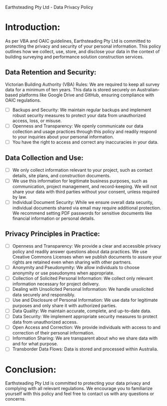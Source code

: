 Earthsteading Pty Ltd - Data Privacy Policy

# Introduction:

As per VBA and OAIC guidelines, Earthsteading Pty Ltd is committed to protecting the privacy and security of your personal information. This policy outlines how we collect, use, store, and disclose your data in the context of building surveying and performance solution construction services.

## Data Retention and Security:

Victorian Building Authority (VBA) Rules: We are required to keep all survey data for a minimum of ten years. This data is stored securely on Australian-based platforms like Google Drive and GitHub, ensuring compliance with OAIC regulations.

  - [ ] Backups and Security: We maintain regular backups and implement robust security measures to protect your data from unauthorized access, loss, or misuse.
  - [ ] Openness and Transparency: We openly communicate our data collection and usage practices through this policy and readily respond to your inquiries about your personal information.
  - [ ] You have the right to access and correct any inaccuracies in your data.

## Data Collection and Use:

  - [ ] We only collect information relevant to your project, such as contact details, site plans, and construction documents.
  - [ ] We use this information for legitimate business purposes, such as communication, project management, and record-keeping. We will not share your data with third parties without your consent, unless required by law.
  - [ ] Individual Document Security: While we ensure overall data security, individual documents shared via email may require additional protection. We recommend setting PDF passwords for sensitive documents like financial information or personal details.

## Privacy Principles in Practice:

  - [ ] Openness and Transparency: We provide a clear and accessible privacy policy and readily answer questions about data practices.  We use Creative Commons Licenses when we publish documents to assure your rights are retained even when sharing with other partners.
  - [ ] Anonymity and Pseudonymity: We allow individuals to choose anonymity or use pseudonyms when appropriate.
  - [ ] Collection of Solicited Personal Information: We collect only relevant information necessary for project delivery.
  - [ ] Dealing with Unsolicited Personal Information: We handle unsolicited data securely and responsibly.
  - [ ] Use and Disclosure of Personal Information: We use data for legitimate purposes and only share it with authorized parties.
  - [ ] Data Quality: We maintain accurate, complete, and up-to-date data.
  - [ ] Data Security: We implement appropriate security measures to protect data from unauthorized access.
  - [ ] Open Access and Correction: We provide individuals with access to and correction of their personal information.
  - [ ] Information Sharing: We are transparent about who we share data with and for what purpose.
  - [ ] Transborder Data Flows: Data is stored and processed within Australia.

# Conclusion:
Earthsteading Pty Ltd is committed to protecting your data privacy and complying with all relevant regulations. We encourage you to familiarize yourself with this policy and feel free to contact us with any questions or concerns.
